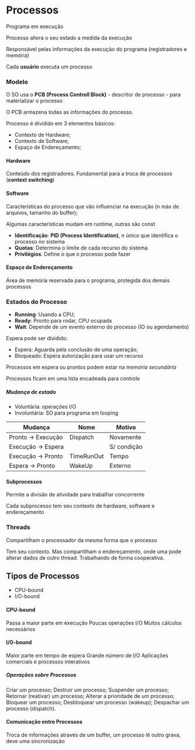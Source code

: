 # Processos

Programa em execução

Processo altera o seu estado a medida da execução

Responsável pelas informações da execução do programa (registradores e memória)

Cada **usuário** executa um processo

### Modelo

O SO usa o **PCB (Process Controll Block)** - descritor de processo - para materializar o processo

O PCB armazena todas as informações do processo.

Processo é dividido em 3 elementos básicos:
- Contexto de Hardware;
- Contexto de Software;
- Espaço de Endereçamento;

#### Hardware

Conteúdo dos registradores. Fundamental para a troca de processos (**context switching**)

#### Software

Características do processo que vão influenciar na execução (n máx de arquivos, tamanho do buffer);

Algumas características mudam em runtime, outras são const

- **Identificação**: **PID (Process Identification)**, n único que identifica o processo no sistema
- **Quotas**: Determina o limite de cada recurso do sistema
- **Privilégios**: Define o que o processo pode fazer

#### Espaço de Endereçamento

Área de memória reservada para o programa, protegida dos demais processos

### Estados do Processo

- **Running**: Usando a CPU;
- **Ready**: Pronto para rodar, CPU ocupada
- **Wait**: Depende de um evento externo do processo (IO ou agendamento)

Espera pode ser dividido:
- Espera: Aguarda pela conclusão de uma operação;
- Bloqueado: Espera autorização para usar um recurso

Processos em espera ou prontos podem estar na *memória secundária*

Processos ficam em uma lista encadeada para controle

##### Mudança de estado

- Voluntária: operações I/O
- Involuntária: SO para programa em looping

|Mudança|Nome|Motivo|
|-|-|-|
Pronto -> Execução | Dispatch | Novamente
Execução -> Espera | | S/ condição
Execução -> Pronto | TimeRunOut | Tempo
Espera -> Pronto | WakeUp | Externo

#### Subprocessos

Permite a divisão de atividade para trabalhar concorrente

Cada subprocesso tem seu contexto de hardware, software e endereçamento

### Threads

Compartilham o processador da mesma forma que o processo

Tem seu contexto. Mas compartilham o endereçamento, onde uma pode alterar dados de outro thread. Trabalhando de forma cooperativa.

## Tipos de Processos

- CPU-bound
- I/O-bound

#### CPU-bound

Passa a maior parte em execução
Poucas operações I/O
Muitos cálculos necessários

#### I/O-bound

Maior parte em tempo de espera
Grande número de I/O
Aplicações comerciais e processos interativos

##### Operações sobre Processos
Criar um processo;
Destruir um processo;
Suspender um processo;
Retornar (reativar) um processo;
Alterar a prioridade de um processo;
Bloquear um processo;
Desbloquear um processo (wakeup);
Despachar um processo (dispatch).

#### Comunicação entre Processos

Troca de informações através de um buffer, um processo lê outro grava, deve uma sincronização